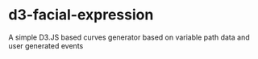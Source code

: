 # d3-facial-expression
A simple D3.JS based curves generator based on variable path data and user generated events
